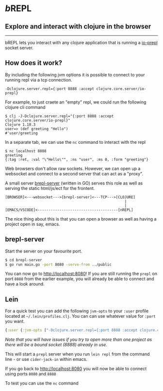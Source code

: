 # _b_**REPL**
## Explore and interact with clojure in the browser
---

bREPL lets you interact with any clojure application that is running a [io-prepl](https://clojuredocs.org/clojure.core.server/io-prepl) socket server.

## How does it work?

By including the following jvm options it is possible to connect to your running repl via a tcp connection.
```
-Dclojure.server.repl={:port 8888 :accept clojure.core.server/io-prepl}
```

For example, to just craete an "empty" repl, we could run the following clojure cli command

```
$ clj -J-Dclojure.server.repl="{:port 8888 :accept clojure.core.server/io-prepl}"
Clojure 1.10.3
user=> (def greeting "Hello")
#'user/greeting
```
In a separate tab, we can use the `nc` command to interact with the repl
```
$ nc localhost 8888
greeting
{:tag :ret, :val "\"Hello\"", :ns "user", :ms 0, :form "greeting"}
```

Web browsers don't allow raw sockets. However, we can open up a websocket and connect to a second server that can act as a "proxy".

A small server [brepl-server](./brepl-server) (written in GO) serves this role as well as serving the static html/js/ect for the frontent.

```
[BROWSER]<---websocket--->[brepl-server]<---TCP--->[CLOJURE]
                                                       |
                                                       |
[EMACS/VSCODE]<-------------------------------------[nREPL]
```
The nice thing about this is that you can open a browser as well as having
a project open in say, emacs.

## brepl-server

Start the server on your favourite port.

```bash
$ cd brepl-server
$ go run main.go -port 8080 -serve-from ../public
```

You can now go to [http://localhost:8080](http://localhost:8080)!
If you are still running the `prepl` on port `8888` from the earlier example, you will already be able to connect and have a look around.

## Lein
For a quick test you can add the following `jvm-opts` to your `:user` profile located at `~/.lein/profiles.clj`. You can can use whatever value for `:port` you want.

```clojure
{:user {:jvm-opts ["-Dclojure.server.repl={:port 8888 :accept clojure.core.server/io-prepl}"]}}
```

_Note that you will have issues if you try to open more than one project as there will be a bound socket (8888) already in use._

This will start a `prepl` server when you run `lein repl` from the command line - or use `cider-jack-in` within emacs.

If you go back to [http://localhost:8080](http://localhost:8080) you will now be able to connect using ports `8080` and `8888`

To test you can use the `nc` command




